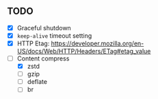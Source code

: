 ## TODO

- [x] Graceful shutdown
- [x] `keep-alive` timeout setting
- [x] HTTP Etag: https://developer.mozilla.org/en-US/docs/Web/HTTP/Headers/ETag#etag_value
- [ ] Content compress
  - [x] zstd
  - [ ] gzip
  - [ ] deflate
  - [ ] br
